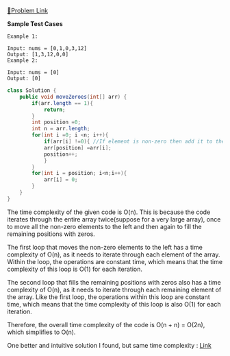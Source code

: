 [📍Problem Link](https://leetcode.com/problems/move-zeroes/description/)

**Sample Test Cases**
```
Example 1:

Input: nums = [0,1,0,3,12]
Output: [1,3,12,0,0]
Example 2:

Input: nums = [0]
Output: [0]
```

```java
class Solution {
    public void moveZeroes(int[] arr) {
        if(arr.length == 1){
            return;
        }
        int position =0;
        int n = arr.length;
        for(int i =0; i <n; i++){
            if(arr[i] !=0){ //If element is non-zero then add it to the left most available position
            arr[position] =arr[i];
            position++;
            }
        }
        for(int i = position; i<n;i++){
            arr[i] = 0;
        }
    }
}
```

The time complexity of the given code is O(n). This is because the code iterates through the entire array twice(suppose for a very large array), once to move all the non-zero elements to the left and then again to fill the remaining positions with zeros.

The first loop that moves the non-zero elements to the left has a time complexity of O(n), as it needs to iterate through each element of the array. Within the loop, the operations are constant time, which means that the time complexity of this loop is O(1) for each iteration.

The second loop that fills the remaining positions with zeros also has a time complexity of O(n), as it needs to iterate through each remaining element of the array. Like the first loop, the operations within this loop are constant time, which means that the time complexity of this loop is also O(1) for each iteration.

Therefore, the overall time complexity of the code is O(n + n) = O(2n), which simplifies to O(n).


One better and intuitive solution I found, but same time complexity : [Link](https://leetcode.com/problems/move-zeroes/solutions/172432/the-easiest-but-unusual-snowball-java-solution-beats-100-o-n-clear-explanation/?orderBy=most_votes)  
